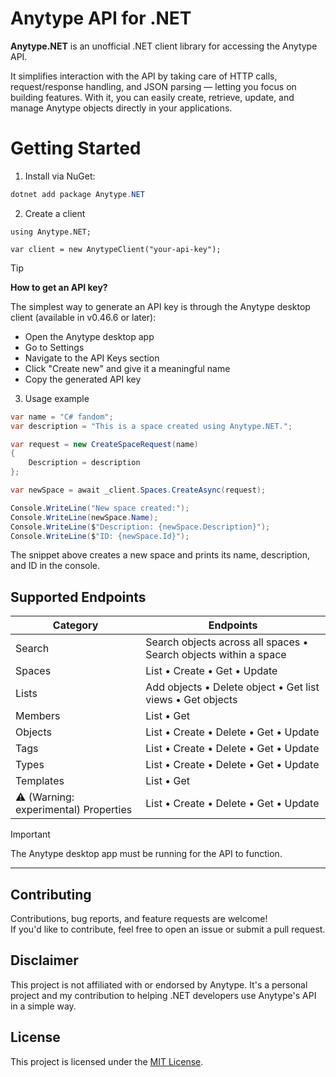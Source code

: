 # Anytype API for .NET

**Anytype\.NET** is an unofficial .NET client library for accessing the Anytype API. 

It simplifies interaction with the API by taking care of HTTP calls, request/response handling, and JSON parsing — letting you focus on building features.
With it, you can easily create, retrieve, update, and manage Anytype objects directly in your applications.

# Getting Started

1. Install via NuGet:
```csharp
dotnet add package Anytype.NET
```
2. Create a client
```
using Anytype.NET;

var client = new AnytypeClient("your-api-key");
```
> [!TIP]
> **How to get an API key?**
>
> The simplest way to generate an API key is through the Anytype desktop client (available in v0.46.6 or later):
>- Open the Anytype desktop app
>- Go to Settings
>- Navigate to the API Keys section
>- Click "Create new" and give it a meaningful name
>- Copy the generated API key

3. Usage example
```csharp
var name = "C# fandom";
var description = "This is a space created using Anytype.NET.";

var request = new CreateSpaceRequest(name)
{
    Description = description
};

var newSpace = await _client.Spaces.CreateAsync(request);

Console.WriteLine("New space created:");
Console.WriteLine(newSpace.Name);
Console.WriteLine($"Description: {newSpace.Description}");
Console.WriteLine($"ID: {newSpace.Id}");
```
The snippet above creates a new space and prints its name, description, and ID in the console.


## Supported Endpoints

| Category     | Endpoints |
|--------------|-----------|
| Search       | Search objects across all spaces • Search objects within a space |
| Spaces       | List • Create • Get • Update |
| Lists        | Add objects • Delete object • Get list views • Get objects |
| Members      | List • Get |
| Objects      | List • Create • Delete • Get • Update |
| Tags         | List • Create • Delete • Get • Update |
| Types        | List • Create • Delete • Get • Update |
| Templates    | List • Get |
| ⚠️ (Warning: experimental) Properties | List • Create • Delete • Get • Update |


> [!IMPORTANT]
> The Anytype desktop app must be running for the API to function.

---

## Contributing

Contributions, bug reports, and feature requests are welcome!  
If you'd like to contribute, feel free to open an issue or submit a pull request.

## Disclaimer

This project is not affiliated with or endorsed by Anytype. 
It's a personal project and my contribution to helping .NET developers use Anytype's API in a simple way.

## License

This project is licensed under the [MIT License](./LICENSE).